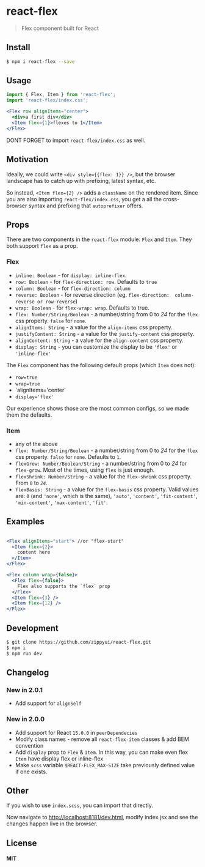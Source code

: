 # react-flex

> Flex component built for React

## Install

```sh
$ npm i react-flex --save
```

## Usage

```jsx
import { Flex, Item } from 'react-flex';
import 'react-flex/index.css';

<Flex row alignItems="center">
  <div>a first div</div>
  <Item flex={1}>flexes to 1</Item>
</Flex>
```

DONT FORGET to import `react-flex/index.css` as well.

## Motivation

Ideally, we could write `<div style={{flex: 1}} />`, but the browser landscape has to catch up with prefixing, latest syntax, etc.

So instead, `<Item flex={2} />` adds a `className` on the rendered item. Since you are also importing `react-flex/index.css`, you get a all the cross-browser syntax and prefixing that `autoprefixer` offers.

## Props

There are two components in the `react-flex` module: `Flex` and `Item`. They both support `flex` as a prop.

### Flex

 * `inline: Boolean` - for `display: inline-flex`.
 * `row: Boolean` - for `flex-direction: row`. Defaults to `true`
 * `column: Boolean` - for `flex-direction: column`
 * `reverse: Boolean` - for reverse direction (eg. `flex-direction:  column-reverse or row-reverse`)
 * `wrap: Boolean` - for `flex-wrap: wrap`. Defaults to true.
 * `flex: Number/String/Boolean` - a number/string from 0 to *24* for the `flex` css property. `false` for `none`.
 * `alignItems: String` - a value for the `align-items` css property.
 * `justifyContent: String` - a value for the `justify-content` css property.
 * `alignContent: String` - a value for the `align-content` css property.
 * `display: String` - you can customize the display to be `'flex'` or `'inline-flex'`

The `Flex` component has the following default props (which `Item` does not):

 * `row=true`
 * `wrap=true`
 * `alignItems='center'
 * `display='flex'`

Our experience shows those are the most common configs, so we made them the defaults.

### Item

* any of the above
* `flex: Number/String/Boolean` - a number/string from 0 to *24* for the `flex` css property. `false` for `none`. Defaults to `1`.
* `flexGrow: Number/Boolean/String` - a number/string from 0 to *24* for `flex-grow`. Most of the times, using `flex` is just enough.
* `flexShrink: Number/String` - a value for the `flex-shrink` css property. From `0` to *`24`*.
* `flexBasis: String` - a value for the `flex-basis` css property. Valid values are: `0` (and `'none'`, which is the same), `'auto'`, `'content'`, `'fit-content'`, `'min-content'`, `'max-content'`, `'fit'`.


## Examples

```jsx

<Flex alignItems="start"> //or "flex-start"
  <Item flex={2}>
    content here
  </Item>
</Flex>

<Flex column wrap={false}>
  <Flex flex={false}>
    Flex also supports the `flex` prop
  </Flex>
  <Item flex={3} />
  <Item flex={12} />
</Flex>
```

## Development

```sh
$ git clone https://github.com/zippyui/react-flex.git
$ npm i
$ npm run dev
```

## Changelog

### New in 2.0.1

 * Add support for `alignSelf`

### New in 2.0.0

 * Add support for React `15.0.0` in `peerDependecies`
 * Modify class names - remove all `react-flex-item` classes & add BEM convention
 * Add `display` prop to `Flex` & `Item`. In this way, you can make even flex `Item` have display flex or inline-flex
 * Make `scss` variable `$REACT-FLEX_MAX-SIZE` take previously defined value if one exists.


## Other

If you wish to use `index.scss`, you can import that directly.

Now navigate to [http://localhost:8181/dev.html](http://localhost:8181/dev.html), modify index.jsx and see the changes happen live in the browser.
## License

#### MIT



